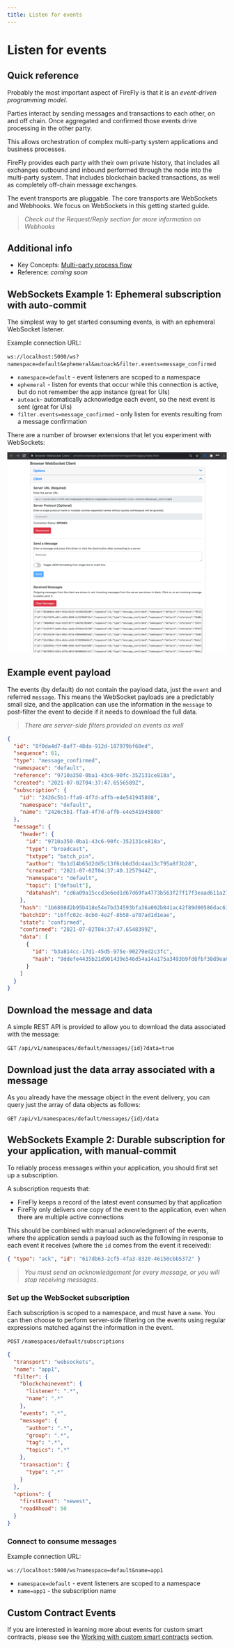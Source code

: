 ```yaml
---
title: Listen for events
---
```


# Listen for events

## Quick reference

Probably the most important aspect of FireFly is that it is an _event-driven programming model_.

Parties interact by sending messages and transactions to each other, on and off chain.
Once aggregated and confirmed those events drive processing in the other party.

This allows orchestration of complex multi-party system applications and business processes.

FireFly provides each party with their own private history, that includes all exchanges
outbound and inbound performed through the node into the multi-party system. That includes
blockchain backed transactions, as well as completely off-chain message exchanges.

The event transports are pluggable. The core transports are WebSockets and Webhooks.
We focus on WebSockets in this getting started guide.

> _Check out the Request/Reply section for more information on Webhooks_

## Additional info

- Key Concepts: [Multi-party process flow](../overview/multiparty/multiparty_flow.md)
- Reference: _coming soon_

## WebSockets Example 1: Ephemeral subscription with auto-commit

The simplest way to get started consuming events, is with an ephemeral WebSocket listener.

Example connection URL:

`ws://localhost:5000/ws?namespace=default&ephemeral&autoack&filter.events=message_confirmed`

- `namespace=default` - event listeners are scoped to a namespace
- `ephemeral` - listen for events that occur while this connection is active, but do not remember the app instance (great for UIs)
- `autoack`- automatically acknowledge each event, so the next event is sent (great for UIs)
- `filter.events=message_confirmed` - only listen for events resulting from a message confirmation

There are a number of browser extensions that let you experiment with WebSockets:

![Browser Extension](../images/websocket_example.png)

## Example event payload

The events (by default) do not contain the payload data, just the `event` and referred `message`.
This means the WebSocket payloads are a predictably small size, and the application can
use the information in the `message` to post-filter the event to decide if it needs to download
the full data.

> _There are server-side filters provided on events as well_

```json
{
  "id": "8f0da4d7-8af7-48da-912d-187979bf60ed",
  "sequence": 61,
  "type": "message_confirmed",
  "namespace": "default",
  "reference": "9710a350-0ba1-43c6-90fc-352131ce818a",
  "created": "2021-07-02T04:37:47.6556589Z",
  "subscription": {
    "id": "2426c5b1-ffa9-4f7d-affb-e4e541945808",
    "namespace": "default",
    "name": "2426c5b1-ffa9-4f7d-affb-e4e541945808"
  },
  "message": {
    "header": {
      "id": "9710a350-0ba1-43c6-90fc-352131ce818a",
      "type": "broadcast",
      "txtype": "batch_pin",
      "author": "0x1d14b65d2dd5c13f6cb6d3dc4aa13c795a8f3b28",
      "created": "2021-07-02T04:37:40.1257944Z",
      "namespace": "default",
      "topic": ["default"],
      "datahash": "cd6a09a15ccd3e6ed1d67d69fa4773b563f27f17f3eaad611a2792ba945ca34f"
    },
    "hash": "1b6808d2b95b418e54e7bd34593bfa36a002b841ac42f89d00586dac61e8df43",
    "batchID": "16ffc02c-8cb0-4e2f-8b58-a707ad1d1eae",
    "state": "confirmed",
    "confirmed": "2021-07-02T04:37:47.6548399Z",
    "data": [
      {
        "id": "b3a814cc-17d1-45d5-975e-90279ed2c3fc",
        "hash": "9ddefe4435b21d901439e546d54a14a175a3493b9fd8fbf38d9ea6d3cbf70826"
      }
    ]
  }
}
```

## Download the message and data

A simple REST API is provided to allow you to download the data associated with the message:

`GET` `/api/v1/namespaces/default/messages/{id}?data=true`

## Download just the data array associated with a message

As you already have the message object in the event delivery, you can query just the array
of data objects as follows:

`GET` `/api/v1/namespaces/default/messages/{id}/data`

## WebSockets Example 2: Durable subscription for your application, with manual-commit

To reliably process messages within your application, you should first set up a subscription.

A subscription requests that:

- FireFly keeps a record of the latest event consumed by that application
- FireFly only delivers one copy of the event to the application, even when there are multiple active connections

This should be combined with manual acknowledgment of the events, where the application sends a
payload such as the following in response to each event it receives (where the `id` comes from the event
it received):

```json
{ "type": "ack", "id": "617db63-2cf5-4fa3-8320-46150cbb5372" }
```

> _You must send an acknowledgement for every message, or you will stop receiving messages_.

### Set up the WebSocket subscription

Each subscription is scoped to a namespace, and must have a `name`. You can then choose to perform
server-side filtering on the events using regular expressions matched against the information
in the event.

`POST` `/namespaces/default/subscriptions`

```json
{
  "transport": "websockets",
  "name": "app1",
  "filter": {
    "blockchainevent": {
      "listener": ".*",
      "name": ".*"
    },
    "events": ".*",
    "message": {
      "author": ".*",
      "group": ".*",
      "tag": ".*",
      "topics": ".*"
    },
    "transaction": {
      "type": ".*"
    }
  },
  "options": {
    "firstEvent": "newest",
    "readAhead": 50
  }
}
```

### Connect to consume messages

Example connection URL:

`ws://localhost:5000/ws?namespace=default&name=app1`

- `namespace=default` - event listeners are scoped to a namespace
- `name=app1` - the subscription name

## Custom Contract Events

If you are interested in learning more about events for custom smart contracts, please see the [Working with custom smart contracts](./custom_contracts/index.md) section.
